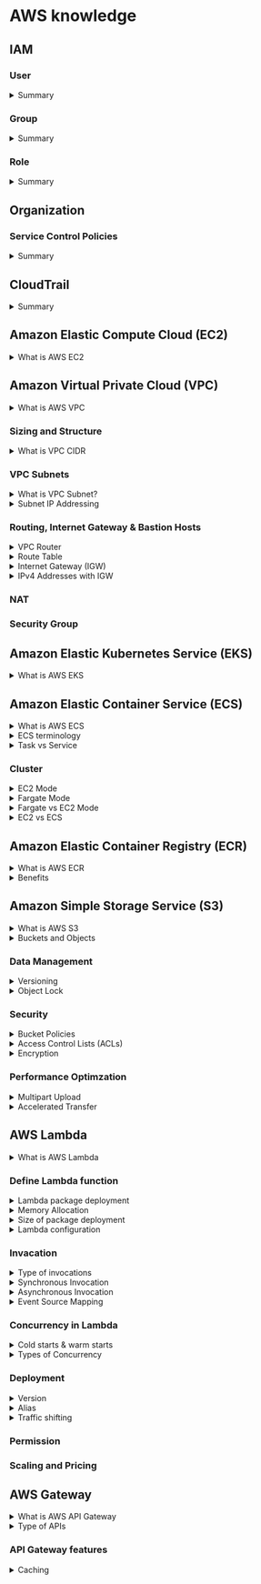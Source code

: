 # AWS knowledge
## IAM
### User
<details>
  <summary>Summary</summary>
  <br/>
  
  + There's the 5000 IAM user limit per account.
</details>

### Group
<details>
  <summary>Summary</summary>
  <br/>
  
  + Group are not a true identity.
  + Group just container which contains Users.
  + A resource policy cannot grant acess to an group.
</details>

### Role
<details>
  <summary>Summary</summary>
  <br/>

  + Can't log in to a Role.
  + Role has two types of policy which can be attach: _Trust Policy_ and _Permissions Policy_.
</details>

## Organization
### Service Control Policies
<details>
  <summary>Summary</summary>
  <br/>
  
  + Service Control Policies (SCPs) are just a boundary. They define the limit of what is and isn't allowed
  + The management account is special and it's unaffected by any service control policies.
  + They don't grant any permissions.
  + The default of SCPs is FullAWSAccess.
</details>

## CloudTrail
<details>
  <summary>Summary</summary>
  <br/>
  
  + Enable by default on AWS account, but it's only the 90-day event history.
  + Don't get any storage in S3 unless configure a trail.
  + Store management events only by default.
  + IAM, STS, CloudFront log their data as global service events at US East 1 and trail will need to be enable to capure that data.
  + Not real-time.
</details>

## Amazon Elastic Compute Cloud (EC2)
<details>
  <summary>What is AWS EC2</summary>
  <br/>
  
</details>

## Amazon Virtual Private Cloud (VPC)
<details>
  <summary>What is AWS VPC</summary>
  <br/>
  
  Amazon Virtual Private Cloud (VPC) is a service that allows you to create a logically isolated network within the AWS cloud. 
</details>

### Sizing and Structure

<details>
  <summary>What is VPC CIDR</summary>
  <br/>

  A VPC CIDR (Virtual Private Cloud Classless Inter-Domain Routing) block is a range of IP addresses assigned to your VPC in AWS. For example, a CIDR block of `10.0.0.0/16` includes all IP addresses from `10.0.0.0` to `10.0.255.255`.
   
</details>

### VPC Subnets

<details>
  <summary>What is VPC Subnet?</summary>
  <br/>

  A subnet in Amazon VPC is a range of IP addresses within your VPC. It's created within one availablity zone (AZ) and it can nerver be changed. 

  _Public and Private Subnets:_
  + **Public Subnets:** These subnets have a route to the internet through an Internet Gateway (IGW). Instances in a public subnet can communicate directly with the internet.
  + **Private Subnets:** These subnets do not have a direct route to the internet. Instances in a private subnet can access the internet through a NAT Gateway or NAT Instance.

  _Subnet and AZ:_

  + One subnet is created in a specific AZ, and a subnet can never be in multiple availability zones.
  + One AZ can have zero or many subnets.

  Subnets can communicate with orther subnets in the VPC.
  
</details>
<details>
  <summary>Subnet IP Addressing</summary>
  <br/>

  There are 5 IPs adress within every VPC subnet that you can't use:
  + Network adress (`10.16.16.0`)
  + Network + 1 (`10.16.16.1`) - VPC Router
  + Network + 2 (`10.16.16.2`) - Reserved (DNS*)
  + Network + 3 (`10.16.16.3`) - Reserved Future Use
  + Broadcast Adress (`10.16.31.255`) - Last IP in Subnet
  
</details>

### Routing, Internet Gateway & Bastion Hosts

<details>
  <summary>VPC Router</summary>
  <br/>

  VPC router is a highly available device which is present in every VPC (default or custom), which moves traffic from somewhere to somewhere else. It runs in all of the availability zones that the VPC uses. The router has a network in every subnet (_Network + 1_).
  
</details>
<details>
  <summary>Route Table</summary>
  <br/>

  The route table associate with a subnet defines what the VPC router will do when data leaves that subnet. Each subnet in your VPC must be associated with a route table, which controls the routing for that subnet. 

  ![](images/route_table.png)

  **Route Table terminology:**

  + **Routes:** Each route in a table specifies a destination and a target. The destination specifies the range of IP addresses (CIDR block) that the route applies to, and the target is where you want the traffic to go. For example, to enable internet access, you might have a route with a destination of 0.0.0.0/0 (all IPv4 addresses) and a target of an internet gateway.
  + **Main Route Table:** When you create a VPC, AWS automatically creates a main route table.
  + **Subnet Route Tables:** Each subnet in your VPC must be associated with a route table. If you don’t explicitly associate a subnet with a route table, it uses the main route table by default. You can create custom route tables and associate them with specific subnets.
  + **Local Route:** Every route table contains a `local` route for communication within the VPC. This route is automatically added and cannot be removed.
  + **Route Priority:** If there are multiple routes that match the destination IP address, the most specific route (longest prefix match) is used. For example, a route for `10.0.0.0/24` will take precedence over a route for `10.0.0.0/161`. (`10.0.0.0/24` > `10.0.0.0/161`)
  + **Static and Propagated Routes:** Routes can be static (manually added) or propagated (automatically added by AWS services like VPN connections). Static routes take priority over propagated routes if they have the same destination
  
</details>

<details>
  <summary>Internet Gateway (IGW)</summary>
  <br/>

  Internet Gateway enables resources in your VPC, such as EC2 instances, to connect to the internet if they have a public IP address. It also allows resources on the internet to initiate connections to your VPC resources using their public IP addresses. One Internet Gateway will cover all of the AZs in the region. This is one-to-one relationship between Internet Gateway and VPC.

  + One VPC can have zero or one IGW.
  + IGW can created and not attach to a VPC, so it can zero or one VPC.

  ![](images/IGW.png)
  
</details>
<details>
  <summary>IPv4 Addresses with IGW</summary>
  <br/>

  ![](images/IPv4_with_IGW.png)

  The EC2 instacnce (IPv4 instance) can not aware its public IP. It just have a private IP.
  
</details>

### NAT
### Security Group

## Amazon Elastic Kubernetes Service (EKS)

<details>
  <summary>What is AWS EKS</summary>
  <br/>

  Amazon Elastic Kubernetes Service (Amazon EKS) is a managed Kubernetes service that makes it easy for you to run Kubernetes on AWS and on-premises.

</details>

## Amazon Elastic Container Service (ECS)
<details>
  <summary>What is AWS ECS</summary>
  <br/>

  ECS is the AWS Docker container service that handles the orchestration and provisioning of Docker containers.
 
  ![](images/high_level-ecs_cluster.png)

</details>
<details>
  <summary>ECS terminology</summary>
  <br/>

  + **Task Definition -** A blueprint that describes how a Docker container should launch. It contains settings like exposed port, docker image, cpu shares, memory requirement, command to run and environmental variables.
  + **Task -** It can be thought of as an “instance” of a _**Task Definition**_. A task can include one or more _containers_.
  + **Container Definition -** A task definition is essentially a blueprint for your application. It describes how one or more containers should be launched within a cluster
  + **Service -** A service manage the lifecycle of tasks, ensuring that the desired number of tasks are always running. It brings resilience and scalability to our tasks.
  + **Cluster -** A logic group of _**EC2**_ instances. _(fagate or ec2 mode)_
  + **Container Instance -** This is just an _**EC2**_ instance that is part of an _**ECS Cluster**_ and has docker and the ecs-agent running on it.
  
  ![](images/ECS_terminology.png)

</details>

<details>
  <summary>Task vs Service</summary>
  <br/>
  
  **Task:**
  + A Task is created when you run a Task directly, which launches container(s) (defined in the task definition) until they are stopped or exit.
  + Running Tasks directly is ideal for short-running jobs. For example: `cron` task.

  **Sevice:**
  + A Service is used to guarantee that you always have some number of Tasks _running at all times_. If a Task fails, the Service scheduler will automatically launch a new instance to replace it.
  + A Service configuration references a Task definition. A Service is responsible for creating Tasks.
  + A Service configuration _references_ a Task definition. A Service is responsible for _creating_ Tasks.

  _Example:_ 

  If I deployed my website powered by Node.JS in Oregon (us-west-2) I would want say at least three Tasks running across the three Availability Zones (AZ) for the sake of High-Availability; if one fails I have another two and the failed one will be replaced. **Creating a Service is the way to do this**.

</details>

### Cluster
<details>
  <summary>EC2 Mode</summary>
  <br/>

  ![](images/ec2_mode.png)

  With EC2 mode, ECS cluster is created within a VPC inside you AWS account. EC2 instances are used to run containers. When you create the cluster you specify an initial size which controls the number EC2 insatances. And you need to worry about capacity and availability for you cluster. So if you want to use containers in your infastructure but you absolutelt need to manage the container host capacity and availability then EC2 mode is for you.

</details>
<details>
  <summary>Fargate Mode</summary>
  <br/>

  ![](images/fargate_mode.png)

  + Serverless: Fargate is a serverless compute engine, which means that AWS manages the underlying infrastructure for you. This allows you to focus on building and running your applications without having to worry about managing servers.

</details>
<details>
  <summary>Fargate vs EC2 Mode</summary>
  <br/>
  
  **When to use EC2:**
  + When you have existing EC2 hardware that you want to leverage.
  + When you need more control over the underlying instances, such as choosing specific instance types or optimizing for network or GPU performance.
  + For complex microservices architectures.
  + If you have specific compliance or security requirements.

  **When to use Fargate:**
  + If you prefer not to manage the underlying infrastructure and want AWS to handle it.
  + Application with unpredictable or variable workloads, as it can scale up and down automatically.
  + When you need to deploy quickly without worrying about the infrastructure setup.
  + Suitable for short-lived tasks.

</details>
<details>
  <summary>EC2 vs ECS</summary>
  <br/>

</details>

## Amazon Elastic Container Registry (ECR)
<details>
  <summary>What is AWS ECR</summary>
  <br/>
  Amazon Elastic Container Registry (ECR) is a fully managed container registry service that makes it easy for developers to store, manage, and deploy Docker container images. Each AWS account has a public and private registry, and inside eache registry can have many repositories (like Git or Github). And inside each repository you can have many container images.

  + Public registry - mean that anyone can have _read-only_ access but _read-write_ requires permissions.
  + Private registry - mean that permissions are required for any _read-write_ operations.
</details>
<details>
  <summary>Benefits</summary>
  <br/>

</details>

## Amazon Simple Storage Service (S3)
<details>
  <summary>What is AWS S3</summary>
  <br/>
  S3 is an object storage service provided by AWS. It offers industry-leading scalability, data availability, security, and performance.
  
</details>
<details>
  <summary>Buckets and Objects</summary>
  <br/>
  
  
</details>

### Data Management
<details>
  <summary>Versioning</summary>
  <br/>
  
  
</details>
<details>
  <summary>Object Lock</summary>
  <br/>
  
  
</details>

### Security
<details>
  <summary>Bucket Policies</summary>
  <br/>
  
  
</details>
<details>
  <summary>Access Control Lists (ACLs)</summary>
  <br/>
  
  
</details>
<details>
  <summary>Encryption</summary>
  <br/>
  
  
</details>

### Performance Optimzation
<details>
  <summary>Multipart Upload</summary>
  <br/>
  
</details>
<details>
  <summary>Accelerated Transfer</summary>
  <br/>
  
</details>

## AWS Lambda

<details>
  <summary>What is AWS Lambda</summary>
  <br/>

  AWS Lambda is a serverless computing service. It allows you to run code without the need to provision or manage servers. 

  **How it work?**
  + You start by creating a Lambda function and uploading your code via direct upload or S3.
  + When an event occurs, Lambda provisions the necessary resources and runs your code.
  + The function processes the event and returns a response.

  _Note:_ 
  + Lambda function is stateless which means no data is left onver from a previous invocation.
  + Lambda function can run for upto 900 seconds or 15 minutes, after this time, the function timeout.
  
</details>

### Define Lambda function
<details>
  <summary>Lambda package deployment</summary>
  <br/>

  AWS Lambda supports multiple runtimes, including:
  + Node.js
  + Python
  + Java
  + Go
  + Ruby
  + .NET Core

</details>
<details>
  <summary>Memory Allocation</summary>
  <br/>

  Memory Allocation is a configuration setting that directly impacts the function's performance, cost, and resource utilization. It determines the amount of RAM that will be available to our function when it's invoked.

  + **Memory Range:** You can allocate between 128 MB (default) and 10,240 MB of memory to your Lambda function.
  + **CPU Proportionality**: we don't directly controle amount of virtual CPU, this scales with the memory. So 1768 MD of memory gives you one vCPU of allocation. So the less memory means less virtual CPUs.

  _Note:_ 
  + Increasing the memory allocation can significantly improve the performance of your function. This is because more memory also means more CPU power.
  + AWS Lambda charges based on the total amount of memory allocated and the duration of the function’s execution.

</details>
<details>
  <summary>Size of package deployment</summary>
  <br/>

  The maximum package size for lambda function package depeneds on how we upload it:
  + **Direct Upload:** The deployment package size is limited to **50 MB** when uploaded directly through the Lambda console or API.
  + **Amazon S3:** If we upload our package to S3 and then link it to your Lambda function, the package size can be up to **250 MB**.

  _Note:_
  + The method you use to deploy your AWS Lambda function does not directly impact the execution time of the function. Larger packages, might take slightly longer to load and initialize, especially during starting time. 
  + However, once the function is warm, the execution time should not be significantly affected by the deployment method.

</details>

<details>
  <summary>Lambda configuration</summary>
  <br/>

  + **Default Timeout:** The default timeout for AWS Lambda functions is 3 seconds.
  + **Maximum Timeout:** The maximum allowed timeout is 15 minutes (900 seconds).
  + **Inactivity Timeout:** If the Lambda function has not been invoked for several minutes (typically around 5 to 15 minutes)

</details>

### Invacation
<details>
  <summary>Type of invocations</summary>
  <br/>

  Invocation refers to the process of executing a Lambda function. There are several ways to invoke a Lambda function:
  
  + **Synchronous Invocation:** The caller waits for the function to process the event and return a response. 
  + **Asynchronous Invocation:** The caller gets an immediate response that the request has been received, but doesn't wait for the function to complete.
  + **Event Source Mapping with Polling Invocation:** It reads items from stream or queue-based services and invoke a function with batches of records. 

  ![](images/type_of_invocations.png)
  
</details>

<details>
  <summary>Synchronous Invocation</summary>
  <br/>

  Synchronous invocation is a method where the caller waits for the function to process the event and return a response.

  **How it works**
  + When you invoke a Lambda function synchronously, Lambda runs the function and waits for it to complete.
  + Once the function finishes processing, Lambda returns the response. The response includes any output from the function.

  There are several ways to invoke a lambda function synchronously like: API, AWS CLI, AWS SDKs, ...

  **Use cases**
  Synchronous invocation is typically used in scenarios like
  + We may have some clients use web application via API Gateway and this proxies through to one or more Lambda functions. Clients wait for a response within their web application. And then Lambda functions responds this goes back via API Getway and back through to the client.

  **Error handling:**
  + Any errors or retries have be handle within the client.
  + If there's a problem or data is not processed correctly, the client needs to re-run the request and this happen at the client side.
  
  ![](images/sync_invocation.png)
  
</details>

<details>
  <summary>Asynchronous Invocation</summary>
  <br/>

  Asynchronous invocation allows we to invoke a function without waiting for it to complete.

  **How it works**

  + When you invoke a Lambda function asynchronously, the event is placed in a queue.
  + Lambda returns a success response immediately, without waiting for the function to finish executing.
  + So event processed by Lambda functions can delivered to another destination such as SQS, SNS, or another lambda function.

  **Use cases**

  + When an image is uploaded to the S3 bucket, an `ObjectCreated` event is generated. The event triggers the Lambda function asynchronously. The Lambda function downloads the image, creates a thumbnail, and uploads the thumbnail back to the S3 bucket.
  + Suitable for tasks that don’t require an immediate response, such as sending notifications, generating reports.

  **Error Handling:**
  + If processing of event fails, lambda will retry between 0 and 2 times. Lambda is responsible for the retry logic.
  + The function code needs to be idempotent. It means we can retry the operation as many times as we want and the outcome will be the same.
  + After exceeding the number of automatic retries, lambda will sent the event to a DLQ. 

  ![](images/async_invocation.png)

</details>
<details>
  <summary>Event Source Mapping</summary>
  <br/>

  ![](images/event_source_mapping.png)

</details>

### Concurrency in Lambda

<details>
  <summary>Cold starts & warm starts</summary>
  <br/>

  **Cold start**
  + A cold start occurs when Lambda needs to create a new execution environment to run the function. This happens when there are no existing environments available to handle the request.
  + Cold starts add latency to the function invocation.

  **Warm Start**
  + A warm start occurs when an existing execution environment is reused to handle a new request. This environment has already been initialized and is ready to execute the function immediately.
  + Warm starts have lower latency compared to cold starts.

</details>
<details>
  <summary>Types of Concurrency</summary>
  <br/>

  Concurrency refers the number of invocations that function runs at any given moment.

  + **Unreserved Concurrency:** This is the default concurrency available to all functions. It allows functions to scale automatically based on incoming requests, up to the account’s concurrency limit.

  _Example:_ You have a web application that processes user uploads. The function scales automatically based on the number of uploads. When 100 users upload files simultaneously, AWS Lambda automatically scales to handle all 100 requests concurrently.
  
  + **Reserved Concurrency:** This sets a maximum limit on the number of concurrent instances for a specific function. It ensures that critical functions always have enough capacity to handle incoming requests.

  _Example:_ You set a reserved concurrency is 50 for the payment processing function. This guarantees up to 50 instances of this function can run concurrently.

  + **Provisioned Concurrency:** This pre-initializes a specified number of execution environments, making them ready to respond immediately to requests. This helps reduce cold start latency but incurs additional charges.

  _Example:_ You configure provisioned concurrency is 20 for API function. AWS Lambda keeps 20 instances of the function ready to respond, it reduces the delay occurs when a function is invoked for the first time.
</details>

### Deployment

<details>
  <summary>Version</summary>
  <br/>

  + A function version includes:
    + Function code, associate dependencies.
    + Runtime environment (Node.js, Python, Java), momeory allocation, timeout settings, environment variables, and any other configuration parameters.
    + IAM role that function assumes when it is executed.
    + A Amazon Resource Name (ARN) to identify the specific functioin version.
</details>
<details>
  <summary>Alias</summary>
  <br/>

  + Alias likes a pointer to specific versions of lambda function. And each alias has a unique Amazon Resource Name (ARN).
  + Alias only point to function versions, not orther alias.
  + Alias a mutable, meaning you can update to different version.
</details>

<details>
  <summary>Traffic shifting</summary>
  <br/>

  You can configure an alias to route a specific percentage of traffic to different versions of your function.

  For example:
  I have a Lambda function named `A` with two versions: version 1 and version 2. You want to shift 10% of the traffic to version 2 while keeping 90% of the traffic on version 1. By this way, we can introduce the new version to catch any issues early or test performance for new version under production environment.
  
</details>

### Permission

### Scaling and Pricing

## AWS Gateway

<details>
  <summary>What is AWS API Gateway</summary>
  <br/>

  + AWS API Gateway acts as an intermediary between clients and backend services, handling various tasks to streamline and secure communication. API Gateway is highly avaiable and scalable, it also handle authorization, throttling, caching, CORS, transformation, OpenAPI spec, and much more.
  + Lambda functions are stateless, which means no data is left over from a previous _invocation_.
  + Every time a function is involked, it's a brand new invocation, a brand new enviroment.

</details>

<details>
  <summary>Type of APIs</summary>
  <br/>

</details>

### API Gateway features
<details>
  <summary>Caching</summary>
  <br/>
  Caching in AWS API Gateway helps improve the performance and reduce the latency by storing responses from your backend for a specified period. By default, only `GET` methods have caching enabled.

  + Time-to-Live: The TTL defines how long a cached response is stored before it is considered old. The default TTL is **300** seconds. 
</details>
